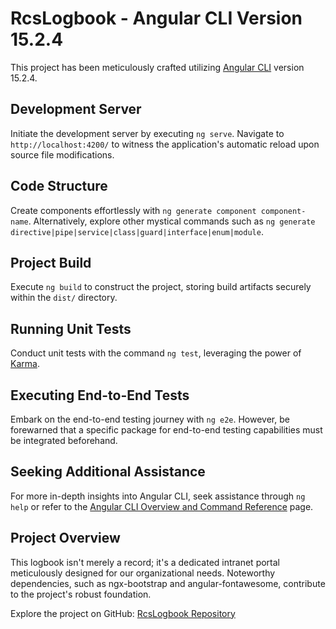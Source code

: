 # RcsLogbook - Angular CLI Version 15.2.4

This project has been meticulously crafted utilizing [Angular CLI](https://github.com/angular/angular-cli) version 15.2.4.

## Development Server

Initiate the development server by executing `ng serve`. Navigate to `http://localhost:4200/` to witness the application's automatic reload upon source file modifications.

## Code Structure

Create components effortlessly with `ng generate component component-name`. Alternatively, explore other mystical commands such as `ng generate directive|pipe|service|class|guard|interface|enum|module`.

## Project Build

Execute `ng build` to construct the project, storing build artifacts securely within the `dist/` directory.

## Running Unit Tests

Conduct unit tests with the command `ng test`, leveraging the power of [Karma](https://karma-runner.github.io).

## Executing End-to-End Tests

Embark on the end-to-end testing journey with `ng e2e`. However, be forewarned that a specific package for end-to-end testing capabilities must be integrated beforehand.

## Seeking Additional Assistance

For more in-depth insights into Angular CLI, seek assistance through `ng help` or refer to the [Angular CLI Overview and Command Reference](https://angular.io/cli) page.

## Project Overview

This logbook isn't merely a record; it's a dedicated intranet portal meticulously designed for our organizational needs. Noteworthy dependencies, such as ngx-bootstrap and angular-fontawesome, contribute to the project's robust foundation.

Explore the project on GitHub: [RcsLogbook Repository](https://github.com/awzdigital/rcs-logbook/)

